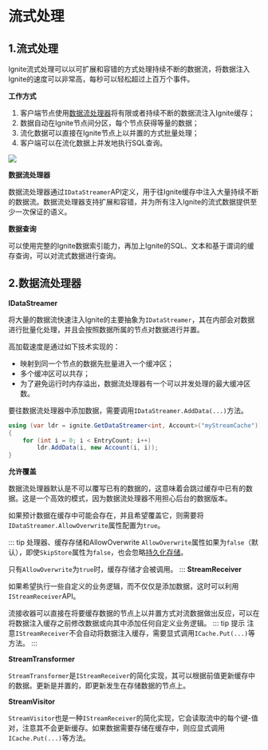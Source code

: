 # 流式处理
## 1.流式处理
Ignite流式处理可以以可扩展和容错的方式处理持续不断的数据流，将数据注入Ignite的速度可以非常高，每秒可以轻松超过上百万个事件。

**工作方式**

 1. 客户端节点使用[数据流处理器](#_2-数据流处理器)将有限或者持续不断的数据流注入Ignite缓存；
 2. 数据自动在Ignite节点间分区，每个节点获得等量的数据；
 3. 流化数据可以直接在Ignite节点上以并置的方式批量处理；
 4. 客户端可以在流化数据上并发地执行SQL查询。

![](https://files.readme.io/ea1452e-ignite-stream-query.png)

**数据流处理器**

数据流处理器通过`IDataStreamer`API定义，用于往Ignite缓存中注入大量持续不断的数据流。数据流处理器支持扩展和容错，并为所有注入Ignite的流式数据提供至少一次保证的语义。

**数据查询**

可以使用完整的Ignite数据索引能力，再加上Ignite的SQL、文本和基于谓词的缓存查询，可以对流式数据进行查询。

## 2.数据流处理器
**IDataStreamer**

将大量的数据流快速注入Ignite的主要抽象为`IDataStreamer`，其在内部会对数据进行批量化处理，并且会按照数据所属的节点对数据进行并置。

高加载速度是通过如下技术实现的：

 - 映射到同一个节点的数据先批量进入一个缓冲区；
 - 多个缓冲区可以共存；
 - 为了避免运行时内存溢出，数据流处理器有一个可以并发处理的最大缓冲区数。

要往数据流处理器中添加数据，需要调用`IDataStreamer.AddData(...)`方法。
```csharp
using (var ldr = ignite.GetDataStreamer<int, Account>("myStreamCache"))
{
    for (int i = 0; i < EntryCount; i++)
        ldr.AddData(i, new Account(i, i));
}
```
**允许覆盖**

数据流处理器默认是不可以覆写已有的数据的，这意味着会跳过缓存中已有的数据。这是一个高效的模式，因为数据流处理器不用担心后台的数据版本。

如果预计数据在缓存中可能会存在，并且希望覆盖它，则需要将`IDataStreamer.AllowOverwrite`属性配置为`true`。

::: tip 处理器、缓存存储和AllowOverwrite
`AllowOverwrite`属性如果为`false`（默认），即使`SkipStore`属性为`false`，也会忽略[持久化存储](/doc/2.7.0/net/Persistence.md#_2-第三方持久化)。

只有`AllowOverwrite`为`true`时，缓存存储才会被调用。
:::
**StreamReceiver**

如果希望执行一些自定义的业务逻辑，而不仅仅是添加数据，这时可以利用`IStreamReceiver`API。

流接收器可以直接在将要缓存数据的节点上以并置方式对流数据做出反应，可以在将数据注入缓存之前修改数据或向其中添加任何自定义业务逻辑。
::: tip 提示
注意`IStreamReceiver`不会自动将数据注入缓存，需要显式调用`ICache.Put(...)`等方法。
:::

**StreamTransformer**

`StreamTransformer`是`IStreamReceiver`的简化实现，其可以根据前值更新缓存中的数据。更新是并置的，即更新发生在存储数据的节点上。

**StreamVisitor**

`StreamVisitor`也是一种`IStreamReceiver`的简化实现，它会读取流中的每个键-值对，注意其不会更新缓存。如果数据需要存储在缓存中，则应显式调用`ICache.Put(...)`等方法。
